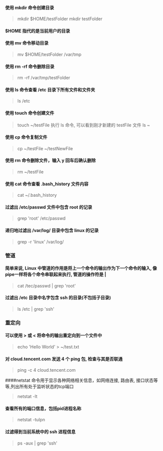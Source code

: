 #### 使用 mkdir 命令创建目录
> mkdir $HOME/testFolder
> mkdir testFolder
#### $HOME 指代的是当前用户的目录

#### 使用 mv 命令移动目录
> mv $HOME/testFolder /var/tmp

#### 使用 rm -rf 命令删除目录
> rm -rf /var/tmp/testFolder

#### 使用 ls 命令查看 /etc 目录下所有文件和文件夹
> ls /etc

#### 使用 touch 命令创建文件
> touch ~/testFile
> 执行 ls 命令, 可以看到刚才新建的 testFile 文件
> ls ~

#### 使用 cp 命令复制文件
> cp ~/testFile ~/testNewFile

#### 使用 rm 命令删除文件，输入 y 回车后确认删除
> rm ~/testFile

#### 使用 cat 命令查看 .bash_history 文件内容
> cat ~/.bash_history


#### 过滤出 /etc/passwd 文件中包含 root 的记录
> grep 'root' /etc/passwd

#### 递归地过滤出 /var/log/ 目录中包含 linux 的记录
> grep -r 'linux' /var/log/

### 管道
#### 简单来说, Linux 中管道的作用是将上一个命令的输出作为下一个命令的输入, 像 pipe一样将各个命令串联起来执行, 管道的操作符是 |
> cat /tec/passwd | grep 'root'

#### 过滤出 /etc 目录中名字包含 ssh 的目录(不包括子目录)
> ls /etc | grep 'ssh'

### 重定向
#### 可以使用 > 或 < 将命令的输出重定向到一个文件中
> echo 'Hello World' > ~/test.txt

#### 对 cloud.tencent.com 发送 4 个 ping 包, 检查与其是否联通
> ping -c 4 cloud.tencent.com



####netstat 命令用于显示各种网络相关信息，如网络连接, 路由表, 接口状态等等,列出所有处于监听状态的tcp端口
> netstat -lt

#### 查看所有的端口信息，包括pid进程名称
> netstat -tulpn

#### 过滤得到当前系统中的 ssh 进程信息
> ps -aux | grep 'ssh'


